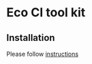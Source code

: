 # Eco CI tool kit

## Installation

Please follow [instructions](https://spryker.atlassian.net/wiki/spaces/ECO/pages/9240735/Eco+CI+integration)
